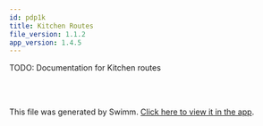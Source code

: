 ```yaml
---
id: pdp1k
title: Kitchen Routes
file_version: 1.1.2
app_version: 1.4.5
---
```


TODO: Documentation for Kitchen routes

<br/>

<br/>

This file was generated by Swimm. [Click here to view it in the app](/repos/Z2l0aHViJTNBJTNBZm9vZHZhdWx0LWFwaSUzQSUzQWZvb2R2YXVsdC1pbw==/docs/pdp1k).
